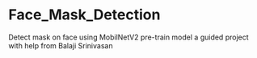 # Face_Mask_Detection
Detect mask on face using MobilNetV2 pre-train model a guided project with help from Balaji Srinivasan
